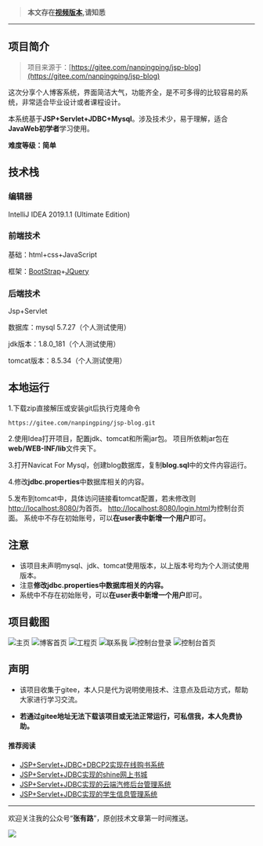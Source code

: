 >  **本文存在[视频版本](https://zhuanlan.zhihu.com/p/116750137),请知悉**

----------

## 项目简介

>项目来源于：[https://gitee.com/nanpingping/jsp-blog](https://gitee.com/nanpingping/jsp-blog)

这次分享个人博客系统，界面简洁大气，功能齐全，是不可多得的比较容易的系统，非常适合毕业设计或者课程设计。

本系统基于**JSP+Servlet+JDBC+Mysql**。涉及技术少，易于理解，适合**JavaWeb初学者**学习使用。

**难度等级：简单**

## 技术栈
### 编辑器

IntelliJ IDEA 2019.1.1 (Ultimate Edition)

### 前端技术
基础：html+css+JavaScript

框架：[BootStrap](https://www.bootcss.com/)+[JQuery](https://jquery.com/)

### 后端技术
Jsp+Servlet

数据库：mysql 5.7.27（个人测试使用）

jdk版本：1.8.0_181（个人测试使用）

tomcat版本：8.5.34（个人测试使用）

## 本地运行

1.下载zip直接解压或安装git后执行克隆命令 
```
https://gitee.com/nanpingping/jsp-blog.git
```
2.使用Idea打开项目，配置jdk、tomcat和所需jar包。
项目所依赖jar包在**web/WEB-INF/lib**文件夹下。

3.打开Navicat For Mysql，创建blog数据库，复制**blog.sql**中的文件内容运行。

4.修改**jdbc.properties**中数据库相关的内容。

5.发布到tomcat中，具体访问链接看tomcat配置，若未修改则[http://localhost:8080/](http://localhost:8080/)为首页。
[http://localhost:8080/login.html](http://localhost:8080/login.html)为控制台页面。
系统中不存在初始账号，可以**在user表中新增一个用户**即可。


## 注意
- 该项目未声明mysql、jdk、tomcat使用版本，以上版本号均为个人测试使用版本。
- 注意**修改jdbc.properties中数据库相关的内容。**
- 系统中不存在初始账号，可以**在user表中新增一个用户**即可。


## 项目截图
![主页](http://coderzcr.gitee.io/sensor-java-picture/pictures/blog20200325162801.png)
![博客首页](http://coderzcr.gitee.io/sensor-java-picture/pictures/blog20200325162802.png)
![工程页](http://coderzcr.gitee.io/sensor-java-picture/pictures/blog20200325162803.png)
![联系我](http://coderzcr.gitee.io/sensor-java-picture/pictures/blog20200325162804.png)
![控制台登录](http://coderzcr.gitee.io/sensor-java-picture/pictures/blog20200325162805.png)
![控制台首页](http://coderzcr.gitee.io/sensor-java-picture/pictures/blog20200325162806.png)

## 声明
- 该项目收集于gitee，本人只是代为说明使用技术、注意点及启动方式，帮助大家进行学习交流。

- **若通过gitee地址无法下载该项目或无法正常运行，可私信我，本人免费协助。**


#### 推荐阅读
- [JSP+Servlet+JDBC+DBCP2实现在线购书系统](https://mp.weixin.qq.com/s/kFHzkRtL6FNN9koaWAjDkg)
- [JSP+Servlet+JDBC实现的shine网上书城](https://mp.weixin.qq.com/s/GvfywZwg28IMYk5Q2ZWcOw)
- [JSP+Servlet+JDBC实现的云端汽修后台管理系统](https://mp.weixin.qq.com/s/kalGv5T8AZGxTnLHr2wDsA)
- [JSP+Servlet+JDBC实现的学生信息管理系统](https://mp.weixin.qq.com/s/K-H50joCXeE0cnwmtoqhJw)

---

欢迎关注我的公众号“**张有路**”，原创技术文章第一时间推送。

![](http://coderzcr.gitee.io/sensor-java-picture/pictures/qrcode.gif)

